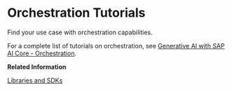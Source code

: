 <!-- loiod051b35470eb4f42a62a1e36be6d0461 -->

# Orchestration Tutorials

Find your use case with orchestration capabilities.

For a complete list of tutorials on orchestration, see [Generative AI with SAP AI Core - Orchestration](https://developers.sap.com/group.sap-ai-core-generative.html).

**Related Information**  


[Libraries and SDKs](libraries-and-sdks-499309d.md "Explore additional SDKs and libraries that you can use with SAP AI Core.")

